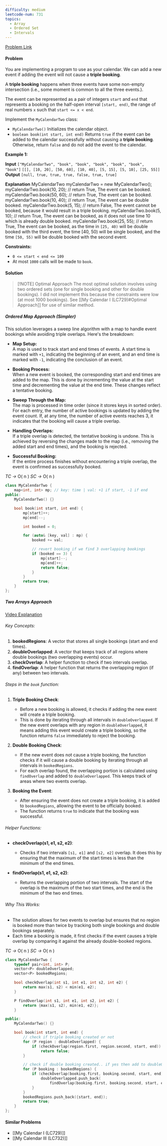 ```yaml
---
difficulty: medium
leetcode-num: 731
topics:
  - Array
  - Ordered Set
  - Intervals
---
```

[Problem Link](https://leetcode.com/problems/my-calendar-ii/)

#### Problem
You are implementing a program to use as your calendar. We can add a new event if adding the event will not cause a **triple booking**.

A **triple booking** happens when three events have some non-empty intersection (i.e., some moment is common to all the three events.).

The event can be represented as a pair of integers `start` and `end` that represents a booking on the half-open interval `[start, end)`, the range of real numbers `x` such that `start <= x < end`.

Implement the `MyCalendarTwo` class:

- `MyCalendarTwo()` Initializes the calendar object.
- `boolean book(int start, int end)` Returns `true` if the event can be added to the calendar successfully without causing a **triple booking**. Otherwise, return `false` and do not add the event to the calendar.

**Example 1:**

**Input**
`["MyCalendarTwo", "book", "book", "book", "book", "book", "book"]`
`[[], [10, 20], [50, 60], [10, 40], [5, 15], [5, 10], [25, 55]]`
**Output**
`[null, true, true, true, false, true, true]`

**Explanation**
MyCalendarTwo myCalendarTwo = new MyCalendarTwo();
myCalendarTwo.book(10, 20); // return True, The event can be booked. 
myCalendarTwo.book(50, 60); // return True, The event can be booked. 
myCalendarTwo.book(10, 40); // return True, The event can be double booked. 
myCalendarTwo.book(5, 15);  // return False, The event cannot be booked, because it would result in a triple booking.
myCalendarTwo.book(5, 10); // return True, The event can be booked, as it does not use time 10 which is already double booked.
myCalendarTwo.book(25, 55); // return True, The event can be booked, as the time in `[25, 40)` will be double booked with the third event, the time [40, 50) will be single booked, and the time `[50, 55)` will be double booked with the second event.

**Constraints:**

- `0 <= start < end <= 109`
- At most `1000` calls will be made to `book`.

#### Solution

> [!NOTE] Optimal Approach
> The most optimal solution involves using two ordered sets (one for single booking and other for double bookings). I did not implement this because the constraints were low (at most 1000 bookings). See [[My Calendar I (LC729)#Optimal Approach]] for use of similar method.

##### Ordered Map Approach (Simpler)

This solution leverages a sweep line algorithm with a map to handle event bookings while avoiding triple overlaps. Here's the breakdown:
- **Map Setup:**  
    A map is used to track start and end times of events. A start time is marked with `+1`, indicating the beginning of an event, and an end time is marked with `-1`, indicating the conclusion of an event.
    
- **Booking Process:**  
    When a new event is booked, the corresponding start and end times are added to the map. This is done by incrementing the value at the start time and decrementing the value at the end time. These changes reflect a tentative booking.
    
- **Sweep Through the Map:**  
    The map is processed in time order (since it stores keys in sorted order). For each entry, the number of active bookings is updated by adding the event count. If, at any time, the number of active events reaches 3, it indicates that the booking will cause a triple overlap.
    
- **Handling Overlaps:**  
    If a triple overlap is detected, the tentative booking is undone. This is achieved by reversing the changes made to the map (i.e., removing the added start and end times), and the booking is rejected.
    
- **Successful Booking:**  
    If the entire process finishes without encountering a triple overlap, the event is confirmed as successfully booked.

*TC ->* O( n )
*SC ->* O( n )

```cpp title=Code
class MyCalendarTwo {
    map<int, int> mp; // key: time | val: +1 if start, -1 if end
public:
    MyCalendarTwo() {}

    bool book(int start, int end) {
        mp[start]++;
        mp[end]--;

        int booked = 0;

        for (auto& [key, val] : mp) {
            booked += val;

            // revert booking if we find 3 overlapping bookings
            if (booked == 3) {
                mp[start]--;
                mp[end]++;
                return false;
            }
        }
        return true;
    }
};
```

##### Two Arrays Approach
[Video Explanation](https://youtu.be/vySZ_KfjiRU)

###### Key Concepts:

1. **bookedRegions**: A vector that stores all single bookings (start and end times).
2. **doubleOverlapped**: A vector that keeps track of all regions where double bookings (two overlapping events) occur.
3. **checkOverlap**: A helper function to check if two intervals overlap.
4. **findOverlap**: A helper function that returns the overlapping region (if any) between two intervals.

###### Steps in the `book` function:

1. **Triple Booking Check**:
    
    - Before a new booking is allowed, it checks if adding the new event will create a triple booking.
    - This is done by iterating through all intervals in `doubleOverlapped`. If the new event overlaps with any region in `doubleOverlapped`, it means adding this event would create a triple booking, so the function returns `false` immediately to reject the booking.
2. **Double Booking Check**:
    
    - If the new event does not cause a triple booking, the function checks if it will cause a double booking by iterating through all intervals in `bookedRegions`.
    - For each overlap found, the overlapping portion is calculated using `findOverlap` and added to `doubleOverlapped`. This keeps track of areas where two events overlap.
3. **Booking the Event**:
    
    - After ensuring the event does not create a triple booking, it is added to `bookedRegions`, allowing the event to be officially booked.
    - The function returns `true` to indicate that the booking was successful.

###### Helper Functions:

- **checkOverlap(s1, e1, s2, e2)**:
    
    - Checks if two intervals `[s1, e1]` and `[s2, e2]` overlap. It does this by ensuring that the maximum of the start times is less than the minimum of the end times.
- **findOverlap(s1, e1, s2, e2)**:
    
    - Returns the overlapping portion of two intervals. The start of the overlap is the maximum of the two start times, and the end is the minimum of the two end times.

###### Why This Works:

- The solution allows for two events to overlap but ensures that no region is booked more than twice by tracking both single bookings and double bookings separately.
- Each time a booking is made, it first checks if the event causes a triple overlap by comparing it against the already double-booked regions.

*TC ->* O( n )
*SC ->* O( n )

```cpp title=Code
class MyCalendarTwo {
    typedef pair<int, int> P;
    vector<P> doubleOverlapped;
    vector<P> bookedRegions;

    bool checkOverlap(int s1, int e1, int s2, int e2) {
        return max(s1, s2) < min(e1, e2);
    }

    P findOverlap(int s1, int e1, int s2, int e2) {
        return {max(s1, s2), min(e1, e2)};
    }

public:
    MyCalendarTwo() {}

    bool book(int start, int end) {
        // check if triple booking created or not
        for (P region : doubleOverlapped) {
            if (checkOverlap(region.first, region.second, start, end))
                return false;
        }

        // check if double booking created.. if yes then add to doubleOverlapped
        for (P booking : bookedRegions) {
            if (checkOverlap(booking.first, booking.second, start, end)) {
                doubleOverlapped.push_back(
                    findOverlap(booking.first, booking.second, start, end));
            }
        }
        bookedRegions.push_back({start, end});
        return true;
    }
};
```

#### Similar Problems
- [[My Calendar I (LC729)]]
- [[My Calendar III (LC732)]]